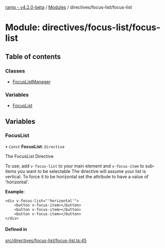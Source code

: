 [ramp - v4.2.0-beta](../README.md) / [Modules](../modules.md) / directives/focus-list/focus-list

# Module: directives/focus-list/focus-list

## Table of contents

### Classes

- [FocusListManager](../classes/directives_focus_list_focus_list.FocusListManager.md)

### Variables

- [FocusList](directives_focus_list_focus_list.md#focuslist)

## Variables

### FocusList

• `Const` **FocusList**: `Directive`

The FocusList Directive

To use; add `v-focus-list` to your main element and `v-focus-item` to sub-items you want to be selectable
The directive will assume your list is vertical. To force it to be horizontal set the attribute to have a value of 'horizontal'.

**Example**:

```
<div v-focus-list="'horizontal'">
    <button v-focus-item></button>
    <button v-focus-item></button>
    <button v-focus-item></button>
</div>
```

#### Defined in

[src/directives/focus-list/focus-list.ts:45](https://github.com/sharvenp/ramp4-docs/blob/c6cdb39/src/directives/focus-list/focus-list.ts#L45)
